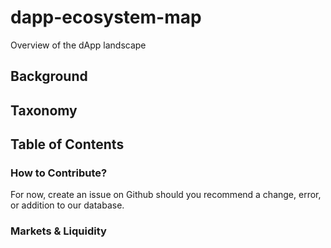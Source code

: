 # dapp-ecosystem-map
Overview of the dApp landscape

## Background

## Taxonomy

## Table of Contents

### How to Contribute?
For now, create an issue on Github should you recommend a change, error, or addition to our database.

### Markets & Liquidity
